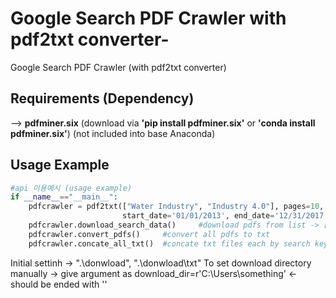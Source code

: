 # Google Search PDF Crawler with pdf2txt converter-
Google Search PDF Crawler (with pdf2txt converter)

 

## Requirements (Dependency)
--> **pdfminer.six**    (download via **'pip install pdfminer.six'** or **'conda install pdfminer.six'**)
(not included into base Anaconda)


 
## Usage Example
```python
#api 이용예시 (usage example)
if __name__=="__main__":
    pdfcrawler = pdf2txt(["Water Industry", "Industry 4.0"], pages=10, 
                         start_date='01/01/2013', end_date='12/31/2017', filetype='pdf')
    pdfcrawler.download_search_data()     #download pdfs from list -> ["Water Industry", "Industry 4.0"]
    pdfcrawler.convert_pdfs()     #convert all pdfs to txt
    pdfcrawler.concate_all_txt()  #concate txt files each by search keyword -> to analyze whole txt data
```

Initial settinh -> ".\donwload\", ".\donwload\txt"
To set download directory manually -> give argument as download_dir=r'C:\Users\something\'   <- should be ended with '\'


